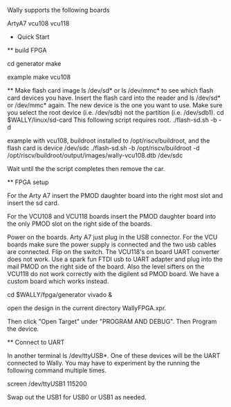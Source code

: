 Wally supports the following boards

ArtyA7
vcu108
vcu118

* Quick Start

** build FPGA

cd generator
make <board name>

example
make vcu108

** Make flash card image
ls /dev/sd* or ls /dev/mmc* to see which flash card devices you have.
Insert the flash card into the reader and ls /dev/sd* or /dev/mmc* again.  The new device is the one you want to use.  Make sure you select the root device (i.e. /dev/sdb) not the partition (i.e. /dev/sdb1).
cd $WALLY/linux/sd-card
This following script requires root.
./flash-sd.sh -b <path to buildroot> -d <path to compiled device tree file> <flash card device>

example with vcu108, buildroot installed to /opt/riscv/buildroot, and the flash card is device /dev/sdc
./flash-sd.sh -b /opt/riscv/buildroot -d /opt/riscv/buildroot/output/images/wally-vcu108.dtb /dev/sdc

Wait until the the script completes then remove the car.

** FPGA setup

For the Arty A7 insert the PMOD daughter board into the right most slot and insert the sd card.

For the VCU108 and VCU118 boards insert the PMOD daughter board into the only PMOD slot on the right side of the boards.

Power on the boards. Arty A7 just plug in the USB connector. For the VCU boards make sure the power supply is connected and the two usb cables are connected. Flip on the switch.
The VCU118's on board UART converter does not work. Use a spark fun FTDI usb to UART adapter and plug into the mail PMOD on the right side of the board.  Also the level sifters on the
VCU118 do not work correctly with the digilent sd PMOD board.  We have a custom board which works instead.

cd $WALLY/fpga/generator
vivado &

open the design in the current directory WallyFPGA.xpr.

Then click "Open Target" under "PROGRAM AND DEBUG".  Then Program the device.

** Connect to UART

In another terminal ls /dev/ttyUSB*. One of these devices will be the UART connected to Wally. You may have to experiment by the running the following command multiple times.

screen /dev/ttyUSB1 115200

Swap out the USB1 for USB0 or USB1 as needed.

